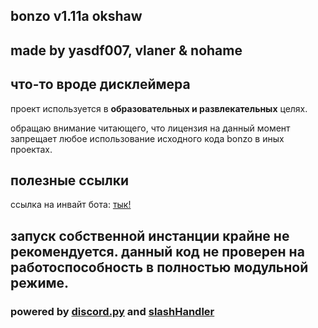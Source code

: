 ## bonzo v1.11a okshaw

## made by yasdf007, vlaner & nohame

## что-то вроде дисклеймера

проект используется в __образовательных и развлекательных__ целях.

обращаю внимание читающего, что лицензия на данный момент запрещает любое использование исходного кода bonzo в иных проектах.

## полезные ссылки

ссылка на инвайт бота: [тык!](https://discordapp.com/api/oauth2/authorize?client_id=680132907859443790&permissions=8&scope=bot)

## запуск собственной инстанции крайне не рекомендуется. данный код не проверен на работоспособность в полностью модульной режиме.

### powered by [discord.py](https://github.com/Rapptz/discord.py) and [slashHandler](https://github.com/discord-py-slash-commands/discord-py-interactions)
